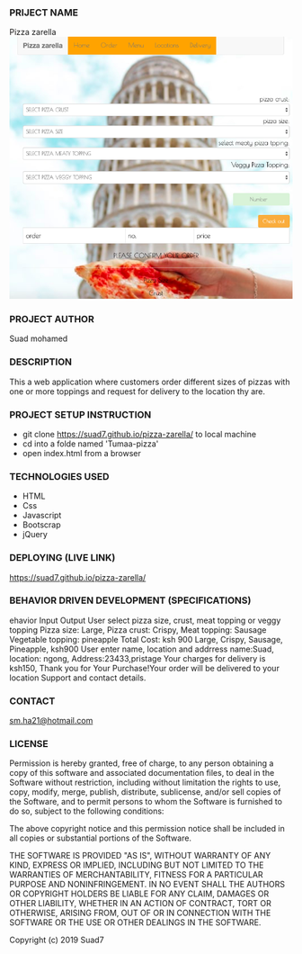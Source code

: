 ### PRIJECT NAME
Pizza zarella
![screenshot](images/Screenshot.png)
### PROJECT AUTHOR
Suad mohamed
### DESCRIPTION
This a web application where customers order different sizes of pizzas with one or more toppings and request for delivery to the location thy are.
### PROJECT SETUP INSTRUCTION
- git clone https://suad7.github.io/pizza-zarella/ to local machine
- cd into a folde named 'Tumaa-pizza'
- open index.html from a browser
### TECHNOLOGIES USED
- HTML
- Css
- Javascript
- Bootscrap
- jQuery
### DEPLOYING (LIVE LINK)
https://suad7.github.io/pizza-zarella/
### BEHAVIOR DRIVEN DEVELOPMENT (SPECIFICATIONS)
ehavior	Input	Output
User select pizza size, crust, meat topping or veggy topping	Pizza size: Large, Pizza crust: Crispy, Meat topping: Sausage Vegetable topping: pineapple Total Cost: ksh 900	Large, Crispy, Sausage, Pineapple, ksh900
User enter name, location and addrress	name:Suad, location: ngong, Address:23433,pristage	Your charges for delivery is ksh150, Thank you for Your Purchase!Your order will be delivered to your location
Support and contact details.
### CONTACT 
sm.ha21@hotmail.com
### LICENSE 
Permission is hereby granted, free of charge, to any person obtaining a copy of this software and associated documentation files, to deal in the Software without restriction, including without limitation the rights to use, copy, modify, merge, publish, distribute, sublicense, and/or sell copies of the Software, and to permit persons to whom the Software is furnished to do so, subject to the following conditions:

The above copyright notice and this permission notice shall be included in all copies or substantial portions of the Software.

THE SOFTWARE IS PROVIDED "AS IS", WITHOUT WARRANTY OF ANY KIND, EXPRESS OR IMPLIED, INCLUDING BUT NOT LIMITED TO THE WARRANTIES OF MERCHANTABILITY, FITNESS FOR A PARTICULAR PURPOSE AND NONINFRINGEMENT. IN NO EVENT SHALL THE AUTHORS OR COPYRIGHT HOLDERS BE LIABLE FOR ANY CLAIM, DAMAGES OR OTHER LIABILITY, WHETHER IN AN ACTION OF CONTRACT, TORT OR OTHERWISE, ARISING FROM, OUT OF OR IN CONNECTION WITH THE SOFTWARE OR THE USE OR OTHER DEALINGS IN THE SOFTWARE.

Copyright (c) 2019 Suad7